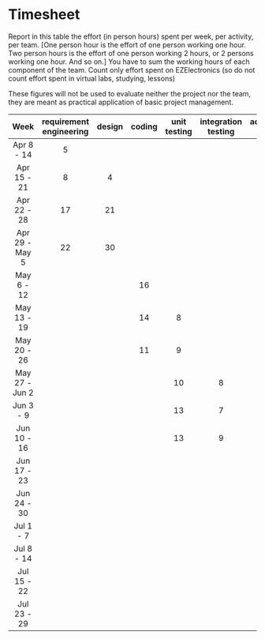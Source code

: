 # Timesheet

Report in this table the effort (in person hours) spent per week, per activity, per team.
[One person hour is the effort of one person working one hour.
Two person hours is the effort of one person working 2 hours, or 2 persons working one hour. And so on.]
You have to sum the working hours of each component of the team.
Count only effort spent on EZElectronics (so do not count effort spent in virtual labs, studying, lessons)

These figures will not be used to evaluate neither the project nor the team, they are meant as practical application of basic project management.

|      Week      | requirement engineering | design | coding | unit testing | integration testing | acceptance testing | management | git maven |
| :------------: | :---------------------: | :----: | :----: | :----------: | :-----------------: | :----------------: | :--------: | :-------: |
|   Apr 8 - 14   | 5                       |        |        |              |                     |                    |            |           |
|  Apr 15 - 21   | 8                       |  4     |        |              |                     |                    |            |           |
|  Apr 22 - 28   | 17                      |  21    |        |              |                     |                    |   1        |           |
| Apr 29 - May 5 | 22                      |  30    |        |              |                     |                    |   2        |           |
|   May 6 - 12   |                         |        |  16    |              |                     |                    |            |           |
|  May 13 - 19   |                         |        |  14     |  8           |                     |                    |            |           |
|  May 20 - 26   |                         |        |  11     |  9           |                     |                    |            |           |
| May 27 - Jun 2 |                         |        |        |  10           | 8                   |                    |            |           |
|   Jun 3 - 9    |                         |        |        |  13          | 7                   |                    |            |           |
|  Jun 10 - 16   |                         |        |        |  13           | 9                   |                    |            |           |
|  Jun 17 - 23   |                         |        |        |              |                     |                    |            |           |
|  Jun 24 - 30   |                         |        |        |              |                     |                    |            |           |
|   Jul 1 - 7    |                         |        |        |              |                     |                    |            |           |
|   Jul 8 - 14   |                         |        |        |              |                     |                    |            |           |
|  Jul 15 - 22   |                         |        |        |              |                     |                    |            |           |
|  Jul 23 - 29   |                         |        |        |              |                     |                    |            |           |
